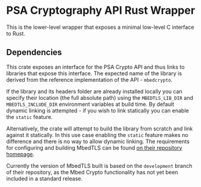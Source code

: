 # PSA Cryptography API Rust Wrapper

This is the lower-level wrapper that exposes a minimal low-level C
interface to Rust.

## Dependencies

This crate exposes an interface for the PSA Crypto API and thus
links to libraries that expose this interface. The expected name
of the library is derived from the reference implementation of the
API - `mbedcrypto`.

If the library and its headers folder are already installed locally you can
specify their location (the full absolute path) using the `MBEDTLS_LIB_DIR` and
`MBEDTLS_INCLUDE_DIR` environment variables at build time. By default dynamic
linking is attempted - if you wish to link statically you can enable the
`static` feature.

Alternatively, the crate will attempt to build the library from scratch and
link against it statically. In this use case enabling the `static` feature
makes no difference and there is no way to allow dynamic linking. The
requirements for configuring and building MbedTLS can be found
[on their repository homepage](https://github.com/ARMmbed/mbedtls#tool-versions).

Currently the version of MbedTLS built is based on the `development` branch
of their repository, as the Mbed Crypto functionality has not yet been included in
a standard release.
